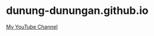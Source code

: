 # dunung-dunungan.github.io
[My YouTube Channel](https://www.youtube.com/channel/UC5lAXXD8_WHdgTzAFDCCYng)
